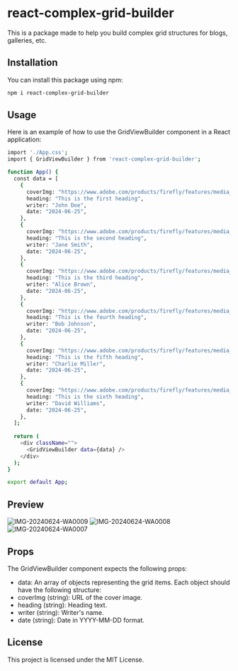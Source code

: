 # react-complex-grid-builder

This is a package made to help you build complex grid structures for blogs, galleries, etc.

## Installation

You can install this package using npm:

```bash
npm i react-complex-grid-builder
```

## Usage
Here is an example of how to use the GridViewBuilder component in a React application:

```bash
import './App.css';
import { GridViewBuilder } from 'react-complex-grid-builder';

function App() {
  const data = [
    {
      coverImg: "https://www.adobe.com/products/firefly/features/media_1cc035824a5dbf414f18a55ef622e86cc51684dd5.png?width=750&format=png&optimize=medium",
      heading: "This is the first heading",
      writer: "John Doe",
      date: "2024-06-25",
    },
    {
      coverImg: "https://www.adobe.com/products/firefly/features/media_1cc035824a5dbf414f18a55ef622e86cc51684dd5.png?width=750&format=png&optimize=medium",
      heading: "This is the second heading",
      writer: "Jane Smith",
      date: "2024-06-25",
    },
    {
      coverImg: "https://www.adobe.com/products/firefly/features/media_1cc035824a5dbf414f18a55ef622e86cc51684dd5.png?width=750&format=png&optimize=medium",
      heading: "This is the third heading",
      writer: "Alice Brown",
      date: "2024-06-25",
    },
    {
      coverImg: "https://www.adobe.com/products/firefly/features/media_1cc035824a5dbf414f18a55ef622e86cc51684dd5.png?width=750&format=png&optimize=medium",
      heading: "This is the fourth heading",
      writer: "Bob Johnson",
      date: "2024-06-25",
    },
    {
      coverImg: "https://www.adobe.com/products/firefly/features/media_1cc035824a5dbf414f18a55ef622e86cc51684dd5.png?width=750&format=png&optimize=medium",
      heading: "This is the fifth heading",
      writer: "Charlie Miller",
      date: "2024-06-25",
    },
    {
      coverImg: "https://www.adobe.com/products/firefly/features/media_1cc035824a5dbf414f18a55ef622e86cc51684dd5.png?width=750&format=png&optimize=medium",
      heading: "This is the sixth heading",
      writer: "David Williams",
      date: "2024-06-25",
    },
  ];
  
  return (
    <div className="">
      <GridViewBuilder data={data} />
    </div>
  );
}

export default App;
```
## Preview

![IMG-20240624-WA0009](https://github.com/Arnav2001/react-complex-grid-builder/assets/68494838/20855fa3-081f-415b-a8d3-34e2b2ec64cc)
![IMG-20240624-WA0008](https://github.com/Arnav2001/react-complex-grid-builder/assets/68494838/8567430b-979a-4a0b-8e60-61575d440f1b)
![IMG-20240624-WA0007](https://github.com/Arnav2001/react-complex-grid-builder/assets/68494838/11266d6f-1378-4565-9dd7-bafd4e0168ad)

## Props
The GridViewBuilder component expects the following props:

- data: An array of objects representing the grid items. Each object should have the following structure:
- coverImg (string): URL of the cover image.
- heading (string): Heading text.
- writer (string): Writer's name.
- date (string): Date in YYYY-MM-DD format.

## License
This project is licensed under the MIT License.

